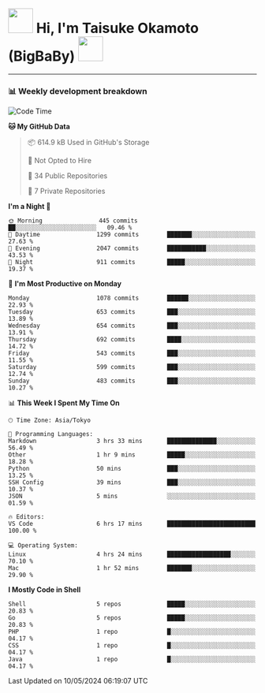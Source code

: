 <!-- Title -->
<h1>
    <img src="https://media.tenor.com/TlyRveJkgo4AAAAi/cloud-cloud-strife.gif" width="50"/> 
    Hi, I'm Taisuke Okamoto (BigBaBy) 
    <img src="https://media.tenor.com/TlyRveJkgo4AAAAi/cloud-cloud-strife.gif" width="50"/>
</h1>

---

<h3> 📊 Weekly development breakdown </h3>
<!-- waka-readme-stats -->

<!--START_SECTION:waka-->
![Code Time](http://img.shields.io/badge/Code%20Time-1%2C753%20hrs%2049%20mins-blue)

**🐱 My GitHub Data** 

> 📦 614.9 kB Used in GitHub's Storage 
 > 
> 🚫 Not Opted to Hire
 > 
> 📜 34 Public Repositories 
 > 
> 🔑 7 Private Repositories 
 > 
**I'm a Night 🦉** 

```text
🌞 Morning                445 commits         ██░░░░░░░░░░░░░░░░░░░░░░░   09.46 % 
🌆 Daytime                1299 commits        ███████░░░░░░░░░░░░░░░░░░   27.63 % 
🌃 Evening                2047 commits        ███████████░░░░░░░░░░░░░░   43.53 % 
🌙 Night                  911 commits         █████░░░░░░░░░░░░░░░░░░░░   19.37 % 
```
📅 **I'm Most Productive on Monday** 

```text
Monday                   1078 commits        ██████░░░░░░░░░░░░░░░░░░░   22.93 % 
Tuesday                  653 commits         ███░░░░░░░░░░░░░░░░░░░░░░   13.89 % 
Wednesday                654 commits         ███░░░░░░░░░░░░░░░░░░░░░░   13.91 % 
Thursday                 692 commits         ████░░░░░░░░░░░░░░░░░░░░░   14.72 % 
Friday                   543 commits         ███░░░░░░░░░░░░░░░░░░░░░░   11.55 % 
Saturday                 599 commits         ███░░░░░░░░░░░░░░░░░░░░░░   12.74 % 
Sunday                   483 commits         ███░░░░░░░░░░░░░░░░░░░░░░   10.27 % 
```


📊 **This Week I Spent My Time On** 

```text
🕑︎ Time Zone: Asia/Tokyo

💬 Programming Languages: 
Markdown                 3 hrs 33 mins       ██████████████░░░░░░░░░░░   56.49 % 
Other                    1 hr 9 mins         █████░░░░░░░░░░░░░░░░░░░░   18.28 % 
Python                   50 mins             ███░░░░░░░░░░░░░░░░░░░░░░   13.25 % 
SSH Config               39 mins             ███░░░░░░░░░░░░░░░░░░░░░░   10.37 % 
JSON                     5 mins              ░░░░░░░░░░░░░░░░░░░░░░░░░   01.59 % 

🔥 Editors: 
VS Code                  6 hrs 17 mins       █████████████████████████   100.00 % 

💻 Operating System: 
Linux                    4 hrs 24 mins       ██████████████████░░░░░░░   70.10 % 
Mac                      1 hr 52 mins        ███████░░░░░░░░░░░░░░░░░░   29.90 % 
```

**I Mostly Code in Shell** 

```text
Shell                    5 repos             █████░░░░░░░░░░░░░░░░░░░░   20.83 % 
Go                       5 repos             █████░░░░░░░░░░░░░░░░░░░░   20.83 % 
PHP                      1 repo              █░░░░░░░░░░░░░░░░░░░░░░░░   04.17 % 
CSS                      1 repo              █░░░░░░░░░░░░░░░░░░░░░░░░   04.17 % 
Java                     1 repo              █░░░░░░░░░░░░░░░░░░░░░░░░   04.17 % 
```




 Last Updated on 10/05/2024 06:19:07 UTC
<!--END_SECTION:waka-->
